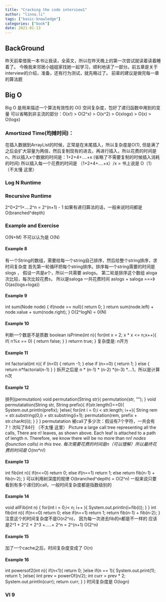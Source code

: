 ```yaml
---
title: "Cracking the code interview1"
author: "linna.li"
tags: ["basic-knowledge"]
categories: ["book"]
date: 2021-01-13
---
```


## BackGround

昨天前辈借我一本书让我读，全英文，所以在昨天晚上的第一次尝试就读着读着睡着了。
今晚我来邻居小姐姐家找她一起学习，顺利地读了一部分。前五章是关于interview的介绍，准备，还有行为测试，就先略过了。
前辈的建议是做完每一章的算法题

## Big O 
Big O 是用来描述一个算法有效性的 O() 
空间复杂度，包好了递归函数中用到的变量
可以省略到非主流的部分：O(x!) > O(2^x) > O(x^2) > O(xlogx) > O(x) > O(logx)
### Amortized Time(均摊时间)：

在插入数据到ArrayList的时候，正常是在末尾插入，所以复杂度是O(1), 但是满了之后会扩大容量为两倍，然后复制现有的进去，再进行插入，所以花费的时间是n，所以插入x个数据的时间是：1+2+4+....+x (省略了不需要复制的时候插入消耗的时间)
所以插入每一个花费的时间是 （1+2+4+....+x）/x = 
书上说是 O（1） （不太懂 这里）

### Log N Runtime

### Recursive Runtime
2^0+2^1+....2^n = 2^(n+1) - 1
如果有递归算法的话，一般来说时间都是 O(branched^depth) 

### Example and Exercise
O(N+M) 不可以认为是 O(N)

#### Example 8
有一个String的数组，需要给每一个string自己排序，然后给整个string排序，求时间复杂度
首先第一轮循环把每个string排序。排序每一个string需要的时间是 slogs ， 假设一共是a个，所以一共需要 aslogs。
第二轮是排序这个数组 aloga 次比较，每次比较花费s， 所以是saloga
一共花费时间 aslogs + saloga  ===》 O(as(logs+loga))

#### Example 9
int sum(Node node) {
    if(node == null){
        return 0;
    }
    return sum(node.left) + node.value + sum(node.right);
}
O(2^logN) = 0(N)

#### Example 10
判断一个数是不是质数
boolean isPrime(int n){
    for(int x = 2; x * x <= n;x++){
        if( n%x == 0) {
            return false;
        }
    }
    returrn true;
}
复杂度是: n开方

#### Example 11
int factorial(int n){
    if (n<0) {
        return -1;
    } else if (n==0) {
        return 1;
    } else {
        return n*factorial(n-1)
    }
}
拆开之后是 n * (n-1) * (n-2) *(n-3) *....1，所以是计算n次

#### Example 12
排列(permutation) 
void permutation(String str){
    permutation(str, "");
}
void permutatation(String str, String prefix){
    if(str.length()==0){
        System.out.println(prefix);
    }else{
        for(int i = 0;i < str.length; i++){
            String rem = str.substring(0,i) + str.substring(i+1);
            permutation(rem, prefix + str.charAt(i));
        }
    }
}
permutatation 被call了多少次：假设有7个字符，一共会有7！次叫了84行
 （不太懂 这里）
Picture a large call tree representing all the calls, There are n! leaves, as shown above. Each leaf is attached to a path of length n. Therefore, we know there will be no more than n*n! nodes (founction calls) in this tree.
每次需要花费的时间是n（可以理解）所以最终花费的时间是 O(n*n*n!)

#### Example 13
int fib(int n){
    if(n<=0) return 0;
    else if(n==1) return 1;
    else return fib(n-1) + fib(n-2);
}
可以利用树深度的规律 O(branched^depth) = O(2^n)
一般来说只要看到有多个递归的call，一般时间复杂度都是指数级别的

#### Example 14

void allFib(int n) {
    for(int i = 0;i< n; i++ ){
        System.out.println(i+fib(i));
    }
}
int fib(int n){
    if(n<=0) return 0;
    else if(n==1) return 1;
    return fib(n-1) + fib(n-2);
}
注意这个的时间复杂度不是O(n2^n)， 因为每一次进去fib的n都是不一样的
应该是2^1 + 2^2 + 2^3 +.....+ 2^n = 2^(n+1) O(2^n)

#### Example 15
加了一个cache之后，时间复杂度变成了 O(n)

#### Example 16
int powersof2(int n){
    if(n<1){
        return 0;
    }else if(n == 1){
        System.out.print(1);
        return 1;
    }else{
        iint prev = powerOf(n/2);
        int curr = prev * 2;
        System.out.println(curr);
        return curr;
    }
}
时间复杂度是 O(logn)

### VI 9